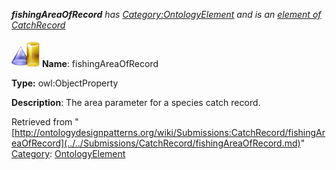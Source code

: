 ___fishingAreaOfRecord__ has [Category:OntologyElement](../../Category/OntologyElement.md "Category:OntologyElement") and is an [element of](../../Property/ElementOf.md "Property:ElementOf") [CatchRecord](../../Submissions/CatchRecord.md "Submissions:CatchRecord")_


  




[![ObjectProperty](../../images/thumb/c/c3/ObjectProperty.gif/45px-ObjectProperty.gif)](../../Image/ObjectProperty.gif.md "ObjectProperty")
__Name__: fishingAreaOfRecord 


__Type:__ owl:ObjectProperty 


__Description__: The area parameter for a species catch record. 





Retrieved from "[http://ontologydesignpatterns.org/wiki/Submissions:CatchRecord/fishingAreaOfRecord](../../Submissions/CatchRecord/fishingAreaOfRecord.md)"
 [Category](http://ontologydesignpatterns.org/wiki/Special:Categories "Special:Categories"): [OntologyElement](../../Category/OntologyElement.md "Category:OntologyElement")